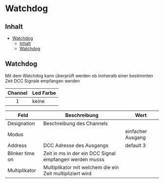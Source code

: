 ﻿
# Watchdog

## Inhalt

- [Watchdog](#watchdog)
  - [Inhalt](#inhalt)
  - [Watchdog](#watchdog-1)

## Watchdog
Mit dem Watchdog kann überprüft werden ob innheralb einer bestimmten Zeit DCC Signale empfangen werden

| Channel | Led Farbe | 
|:-:|---|
| 1 | keine  |

| Feld | Beschreibung | Wert |
| --- | --- | --- |
| Designation | Beschreibung des Channels | |
| Modus |  | einfacher Ausgang |
| Address | DCC Adresse des Ausgangs | default 3 |
| Blinker time on | Zeit in ms in der ein DCC Signal empfangen werden musss | |
| Multiplikator | Multiplikator mit welchem die ein Zeit multipliziert wird | |